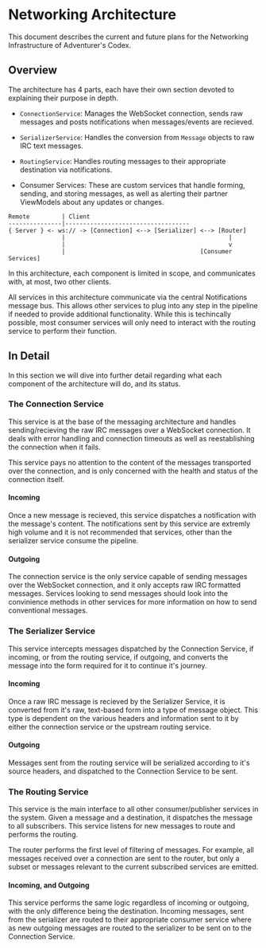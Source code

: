 # Networking Architecture

This document describes the current and future plans for the Networking
Infrastructure of Adventurer's Codex.


## Overview

The architecture has 4 parts, each have their own section devoted to explaining
their purpose in depth.

- `ConnectionService`: Manages the WebSocket connection, sends raw messages and posts
  notifications when messages/events are recieved. 

- `SerializerService`: Handles the conversion from `Message` objects to raw IRC
  text messages.

- `RoutingService`: Handles routing messages to their appropriate destination via
  notifications.

- Consumer Services: These are custom services that handle forming, sending,
  and storing messages, as well as alerting their partner ViewModels about any
updates or changes.

```
Remote         | Client
---------------|-----------------------------------
{ Server } <- ws:// -> [Connection] <--> [Serializer] <--> [Router]
               |                                              |
               |                                              v
               |                                      [Consumer Services]
```

In this architecture, each component is limited in scope, and communicates
with, at most, two other clients.

All services in this architecture communicate via the central Notifications
message bus. This allows other services to plug into any step in the pipeline
if needed to provide additional functionality. While this is techincally
possible, most consumer services will only need to interact with the routing
service to perform their function.


## In Detail

In this section we will dive into further detail regarding what each component
of the architecture will do, and its status.


### The Connection Service 

This service is at the base of the messaging architecture and handles
sending/recieving the raw IRC messages over a WebSocket connection. It deals
with error handling and connection timeouts as well as reestablishing the
connection when it fails. 

This service pays no attention to the content of the messages transported over
the connection, and is only concerned with the health and status of the
connection itself.


#### Incoming

Once a new message is recieved, this service dispatches a notification with
the message's content. The notifications sent by this service are extremly high
volume and it is not recommended that services, other than the serializer
service consume the pipeline. 


#### Outgoing

The connection service is the only service capable of sending messages over the
WebSocket connection, and it only accepts raw IRC formatted messages. Services
looking to send messages should look into the convinience methods in other
services for more information on how to send conventional messages.
 

### The Serializer Service

This service intercepts messages dispatched by the Connection Service, if
incoming, or from the routing service, if outgoing, and converts the message
into the form required for it to continue it's journey.


#### Incoming

Once a raw IRC message is recieved by the Serializer Service, it is converted
from it's raw, text-based form into a type of message object. This type is
dependent on the various headers and information sent to it by either the
connection service or the upstream routing service.


#### Outgoing 

Messages sent from the routing service will be serialized according to it's
source headers, and dispatched to the Connection Service to be sent.


### The Routing Service

This service is the main interface to all other consumer/publisher services in
the system. Given a message and a destination, it dispatches the message to all
subscribers. This service listens for new messages to route and performs the
routing.

The router performs the first level of filtering of messages. For example, all
messages received over a connection are sent to the router, but only a subset
or messages relevant to the current subscribed services are emitted.


#### Incoming, and Outgoing

This service performs the same logic regardless of incoming or outgoing, with
the only difference being the destination. Incoming messages, sent from the
serializer are routed to their appropriate consumer service where as new
outgoing messages are routed to the serializer to be sent on to the Connection
Service. 




